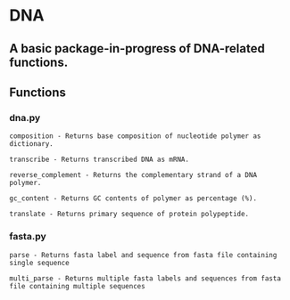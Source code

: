 # DNA

## A basic package-in-progress of DNA-related functions.

## Functions

### dna.py
    composition - Returns base composition of nucleotide polymer as dictionary.

    transcribe - Returns transcribed DNA as mRNA.

    reverse_complement - Returns the complementary strand of a DNA polymer.

    gc_content - Returns GC contents of polymer as percentage (%).

    translate - Returns primary sequence of protein polypeptide.

### fasta.py
    parse - Returns fasta label and sequence from fasta file containing single sequence

    multi_parse - Returns multiple fasta labels and sequences from fasta file containing multiple sequences
